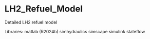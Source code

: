 # LH2_Refuel_Model
 Detailed LH2 refuel model

 Libraries:
 matlab (R2024b)
 simhydraulics 
 simscape
 simulink
 stateflow
